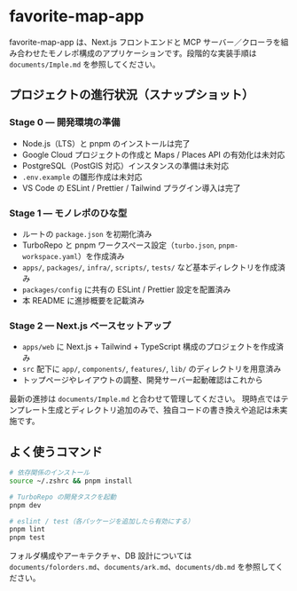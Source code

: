 # favorite-map-app

favorite-map-app は、Next.js フロントエンドと MCP サーバー／クローラを組み合わせたモノレポ構成のアプリケーションです。段階的な実装手順は `documents/Imple.md` を参照してください。

## プロジェクトの進行状況（スナップショット）

### Stage 0 — 開発環境の準備
- Node.js（LTS）と pnpm のインストールは完了
- Google Cloud プロジェクトの作成と Maps / Places API の有効化は未対応
- PostgreSQL（PostGIS 対応）インスタンスの準備は未対応
- `.env.example` の雛形作成は未対応
- VS Code の ESLint / Prettier / Tailwind プラグイン導入は完了

### Stage 1 — モノレポのひな型
- ルートの `package.json` を初期化済み
- TurboRepo と pnpm ワークスペース設定（`turbo.json`, `pnpm-workspace.yaml`）を作成済み
- `apps/`, `packages/`, `infra/`, `scripts/`, `tests/` など基本ディレクトリを作成済み
- `packages/config` に共有の ESLint / Prettier 設定を配置済み
- 本 README に進捗概要を記載済み

### Stage 2 — Next.js ベースセットアップ
- `apps/web` に Next.js + Tailwind + TypeScript 構成のプロジェクトを作成済み
- `src` 配下に `app/`, `components/`, `features/`, `lib/` のディレクトリを用意済み
- トップページやレイアウトの調整、開発サーバー起動確認はこれから

最新の進捗は `documents/Imple.md` と合わせて管理してください。
現時点ではテンプレート生成とディレクトリ追加のみで、独自コードの書き換えや追記は未実施です。


## よく使うコマンド

```bash
# 依存関係のインストール
source ~/.zshrc && pnpm install

# TurboRepo の開発タスクを起動
pnpm dev

# eslint / test（各パッケージを追加したら有効にする）
pnpm lint
pnpm test
```

フォルダ構成やアーキテクチャ、DB 設計については `documents/folorders.md`、`documents/ark.md`、`documents/db.md` を参照してください。
